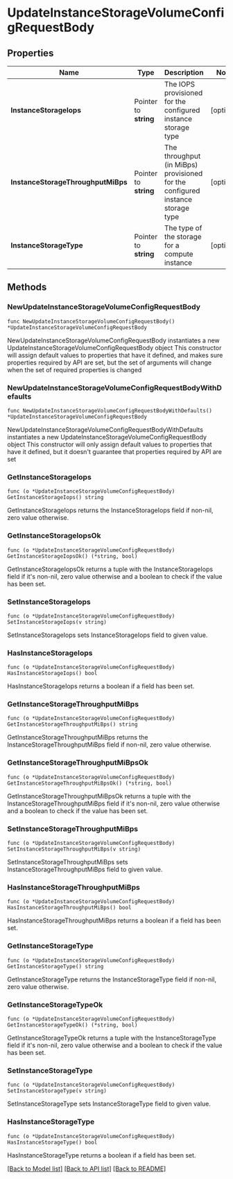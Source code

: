 # UpdateInstanceStorageVolumeConfigRequestBody

## Properties

Name | Type | Description | Notes
------------ | ------------- | ------------- | -------------
**InstanceStorageIops** | Pointer to **string** | The IOPS provisioned for the configured instance storage type | [optional] 
**InstanceStorageThroughputMiBps** | Pointer to **string** | The throughput (in MiBps) provisioned for the configured instance storage type | [optional] 
**InstanceStorageType** | Pointer to **string** | The type of the storage for a compute instance | [optional] 

## Methods

### NewUpdateInstanceStorageVolumeConfigRequestBody

`func NewUpdateInstanceStorageVolumeConfigRequestBody() *UpdateInstanceStorageVolumeConfigRequestBody`

NewUpdateInstanceStorageVolumeConfigRequestBody instantiates a new UpdateInstanceStorageVolumeConfigRequestBody object
This constructor will assign default values to properties that have it defined,
and makes sure properties required by API are set, but the set of arguments
will change when the set of required properties is changed

### NewUpdateInstanceStorageVolumeConfigRequestBodyWithDefaults

`func NewUpdateInstanceStorageVolumeConfigRequestBodyWithDefaults() *UpdateInstanceStorageVolumeConfigRequestBody`

NewUpdateInstanceStorageVolumeConfigRequestBodyWithDefaults instantiates a new UpdateInstanceStorageVolumeConfigRequestBody object
This constructor will only assign default values to properties that have it defined,
but it doesn't guarantee that properties required by API are set

### GetInstanceStorageIops

`func (o *UpdateInstanceStorageVolumeConfigRequestBody) GetInstanceStorageIops() string`

GetInstanceStorageIops returns the InstanceStorageIops field if non-nil, zero value otherwise.

### GetInstanceStorageIopsOk

`func (o *UpdateInstanceStorageVolumeConfigRequestBody) GetInstanceStorageIopsOk() (*string, bool)`

GetInstanceStorageIopsOk returns a tuple with the InstanceStorageIops field if it's non-nil, zero value otherwise
and a boolean to check if the value has been set.

### SetInstanceStorageIops

`func (o *UpdateInstanceStorageVolumeConfigRequestBody) SetInstanceStorageIops(v string)`

SetInstanceStorageIops sets InstanceStorageIops field to given value.

### HasInstanceStorageIops

`func (o *UpdateInstanceStorageVolumeConfigRequestBody) HasInstanceStorageIops() bool`

HasInstanceStorageIops returns a boolean if a field has been set.

### GetInstanceStorageThroughputMiBps

`func (o *UpdateInstanceStorageVolumeConfigRequestBody) GetInstanceStorageThroughputMiBps() string`

GetInstanceStorageThroughputMiBps returns the InstanceStorageThroughputMiBps field if non-nil, zero value otherwise.

### GetInstanceStorageThroughputMiBpsOk

`func (o *UpdateInstanceStorageVolumeConfigRequestBody) GetInstanceStorageThroughputMiBpsOk() (*string, bool)`

GetInstanceStorageThroughputMiBpsOk returns a tuple with the InstanceStorageThroughputMiBps field if it's non-nil, zero value otherwise
and a boolean to check if the value has been set.

### SetInstanceStorageThroughputMiBps

`func (o *UpdateInstanceStorageVolumeConfigRequestBody) SetInstanceStorageThroughputMiBps(v string)`

SetInstanceStorageThroughputMiBps sets InstanceStorageThroughputMiBps field to given value.

### HasInstanceStorageThroughputMiBps

`func (o *UpdateInstanceStorageVolumeConfigRequestBody) HasInstanceStorageThroughputMiBps() bool`

HasInstanceStorageThroughputMiBps returns a boolean if a field has been set.

### GetInstanceStorageType

`func (o *UpdateInstanceStorageVolumeConfigRequestBody) GetInstanceStorageType() string`

GetInstanceStorageType returns the InstanceStorageType field if non-nil, zero value otherwise.

### GetInstanceStorageTypeOk

`func (o *UpdateInstanceStorageVolumeConfigRequestBody) GetInstanceStorageTypeOk() (*string, bool)`

GetInstanceStorageTypeOk returns a tuple with the InstanceStorageType field if it's non-nil, zero value otherwise
and a boolean to check if the value has been set.

### SetInstanceStorageType

`func (o *UpdateInstanceStorageVolumeConfigRequestBody) SetInstanceStorageType(v string)`

SetInstanceStorageType sets InstanceStorageType field to given value.

### HasInstanceStorageType

`func (o *UpdateInstanceStorageVolumeConfigRequestBody) HasInstanceStorageType() bool`

HasInstanceStorageType returns a boolean if a field has been set.


[[Back to Model list]](../README.md#documentation-for-models) [[Back to API list]](../README.md#documentation-for-api-endpoints) [[Back to README]](../README.md)


